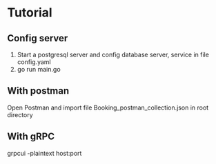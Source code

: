 # Tutorial

## Config server
1. Start a postgresql server and config database server, service  in file config.yaml
2. go run main.go

## With postman

Open Postman and import file Booking_postman_collection.json in root directory

## With gRPC
grpcui -plaintext host:port


